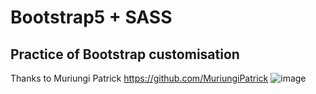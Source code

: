 # Bootstrap5 + SASS
## Practice of Bootstrap customisation
Thanks to Muriungi Patrick https://github.com/MuriungiPatrick
![image](https://user-images.githubusercontent.com/60416638/142732127-a7771aaa-4d14-44bc-8d81-edd2d2584a70.png)
